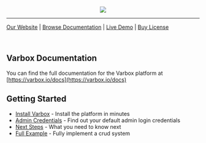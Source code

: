 <br>
<p align="center">
    <a href="https://varbox.io" title="Varbox Admin Screenshot">
        <img src="https://varbox.io/images/cover-with-title.png" style="max-width: 690px" />
    </a>
<p>

---

[Our Website](https://varbox.io) | [Browse Documentation](https://varbox.io/docs/2.x) | [Live Demo](https://demo.varbox.io/admin) | [Buy License](https://varbox.io/buy)

<br>

## Varbox Documentation

You can find the full documentation for the Varbox platform at [https://varbox.io/docs](https://varbox.io/docs)

## Getting Started

- [Install Varbox](https://varbox.io/docs/installation) - Install the platform in minutes
- [Admin Credentials](https://varbox.io/docs/admin-credentials) - Find out your default admin login credentials
- [Next Steps](https://varbox.io/docs/next-steps) - What you need to know next
- [Full Example](https://varbox.io/docs/full-example) - Fully implement a crud system
